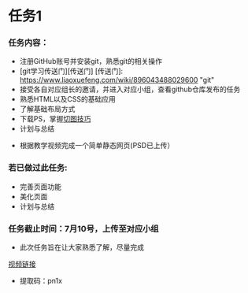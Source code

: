 # 任务1

### 任务内容：

- 注册GitHub账号并安装git，熟悉git的相关操作
- [git学习传送门][传送门]
[传送门]: https://www.liaoxuefeng.com/wiki/896043488029600	"git"
- 接受各自对应组长的邀请，并进入对应小组，查看github仓库发布的任务
- 熟悉HTML以及CSS的基础应用
- 了解基础布局方式
- 下载PS，掌握[切图技巧][传送]
- 计划与总结

[传送]: https://www.jianshu.com/p/143f458f7d90	"g"
- 根据教学视频完成一个简单静态网页(PSD已上传）

### 若已做过此任务:

- 完善页面功能
- 美化页面
- 计划与总结

### 任务截止时间：7月10号，上传至对应小组

- 此次任务旨在让大家熟悉了解，尽量完成



[视频链接][视频地址]



- 提取码：pn1x

[视频地址]:https://pan.baidu.com/s/1hqTRvwC#list/path=%2F









